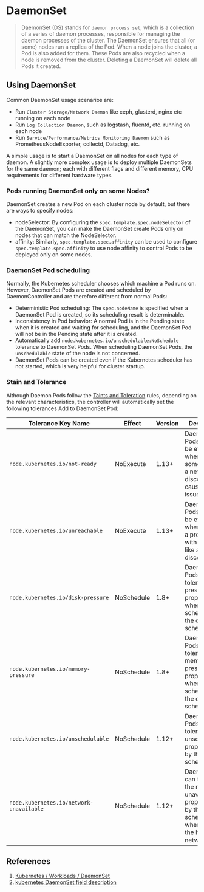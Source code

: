 # DaemonSet

> DaemonSet (DS) stands for `daemon process set`, which is a collection of a series of daemon processes, responsible for managing the daemon processes of the cluster. The DaemonSet ensures that all (or some) nodes run a replica of the Pod. When a node joins the cluster, a Pod is also added for them. These Pods are also recycled when a node is removed from the cluster. Deleting a DaemonSet will delete all Pods it created.

## Using DaemonSet

Common DaemonSet usage scenarios are:

- Run `Cluster Storage/Network Daemon` like ceph, glusterd, nginx etc running on each node
- Run `Log Collection Daemon`, such as logstash, fluentd, etc. running on each node
- Run `Service/Performance/Metrics Monitoring Daemon` such as PrometheusNodeExporter, collectd, Datadog, etc.

A simple usage is to start a DaemonSet on all nodes for each type of daemon. A slightly more complex usage is to deploy multiple DaemonSets for the same daemon; each with different flags and different memory, CPU requirements for different hardware types.

### Pods running DaemonSet only on some Nodes?

DaemonSet creates a new Pod on each cluster node by default, but there are ways to specify nodes:

- nodeSelector: By configuring the `spec.template.spec.nodeSelector` of the DaemonSet, you can make the DaemonSet create Pods only on nodes that can match the NodeSelector.
- affinity: Similarly, `spec.template.spec.affinity` can be used to configure `spec.template.spec.affinity` to use node affinity to control Pods to be deployed only on some nodes.

### DaemonSet Pod scheduling

Normally, the Kubernetes scheduler chooses which machine a Pod runs on. However, DaemonSet Pods are created and scheduled by DaemonController and are therefore different from normal Pods:

- Deterministic Pod scheduling: The `spec.nodeName` is specified when a DaemonSet Pod is created, so its scheduling result is determinable.
- Inconsistency in Pod behavior: A normal Pod is in the Pending state when it is created and waiting for scheduling, and the DaemonSet Pod will not be in the Pending state after it is created.
- Automatically add `node.kubernetes.io/unschedulable:NoSchedule` tolerance to DaemonSet Pods. When scheduling DaemonSet Pods, the `unschedulable` state of the node is not concerned.
- DaemonSet Pods can be created even if the Kubernetes scheduler has not started, which is very helpful for cluster startup.

### Stain and Tolerance

Although Daemon Pods follow the [Taints and Toleration](https://kubernetes.io/docs/concepts/scheduling-eviction/taint-and-toleration/) rules, depending on the relevant characteristics, the controller will automatically set the following tolerances Add to DaemonSet Pod:

| Tolerance Key Name                       | Effect     | Version | Description                                                                                                       |
| ---------------------------------------- | ---------- | ------- | ----------------------------------------------------------------------------------------------------------------- |
| `node.kubernetes.io/not-ready`           | NoExecute  | 1.13+   | DaemonSet Pods will not be evicted when something like a network disconnect causes node issues.                   |
| `node.kubernetes.io/unreachable`         | NoExecute  | 1.13+   | DaemonSet Pods will not be evicted when there is a problem with the node like a network disconnection.            |
| `node.kubernetes.io/disk-pressure`       | NoSchedule | 1.8+    | DaemonSet Pods can tolerate disk pressure properties when scheduled by the default scheduler.                     |
| `node.kubernetes.io/memory-pressure`     | NoSchedule | 1.8+    | DaemonSet Pods can tolerate memory pressure properties when scheduled by the default scheduler.                   |
| `node.kubernetes.io/unschedulable`       | NoSchedule | 1.12+   | DaemonSet Pods can tolerate the unschedulable property set by the default scheduler.                              |
| `node.kubernetes.io/network-unavailable` | NoSchedule | 1.12+   | DaemonSet can tolerate the network-unavailable property set by the default scheduler when using the host network. |

## References

1. [Kubernetes / Workloads / DaemonSet](https://kubernetes.io/docs/concepts/workloads/controllers/daemonset/)
2. [kubernetes DaemonSet field description](https://kubernetes.io/docs/reference/generated/kubernetes-api/v1.21/#daemonset-v1-apps)
